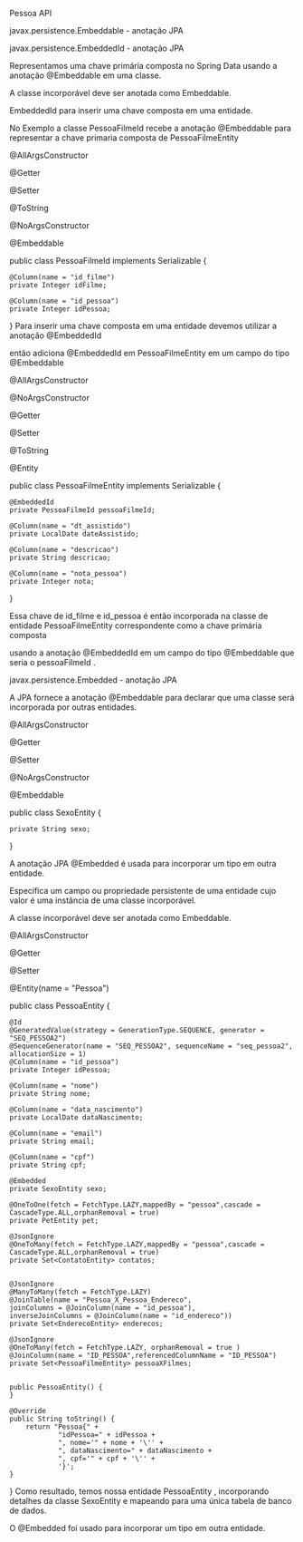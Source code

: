 Pessoa API

javax.persistence.Embeddable - anotação JPA

javax.persistence.EmbeddedId - anotação JPA

Representamos uma chave primária composta no Spring Data usando a anotação @Embeddable em uma classe.

A classe incorporável deve ser anotada como Embeddable.

EmbeddedId para inserir uma chave composta em uma entidade.

No Exemplo a classe PessoaFilmeId recebe a anotação @Embeddable para representar a chave primaria composta de PessoaFilmeEntity

@AllArgsConstructor

@Getter

@Setter

@ToString

@NoArgsConstructor

@Embeddable

public class PessoaFilmeId implements Serializable {

    @Column(name = "id_filme")
    private Integer idFilme;

    @Column(name = "id_pessoa")
    private Integer idPessoa;

}
Para inserir  uma chave composta em uma entidade devemos utilizar a anotação @EmbeddedId

então adiciona @EmbeddedId em PessoaFilmeEntity em um campo do tipo @Embeddable

@AllArgsConstructor

@NoArgsConstructor

@Getter

@Setter

@ToString

@Entity

public class PessoaFilmeEntity implements Serializable {

    @EmbeddedId
    private PessoaFilmeId pessoaFilmeId;

    @Column(name = "dt_assistido")
    private LocalDate dateAssistido;

    @Column(name = "descricao")
    private String descricao;

    @Column(name = "nota_pessoa")
    private Integer nota;

}

Essa chave de id_filme e id_pessoa é então incorporada na classe de entidade PessoaFilmeEntity correspondente  como a chave primária composta 

usando a anotação @EmbeddedId em um campo do tipo @Embeddable que seria o pessoaFilmeId .


javax.persistence.Embedded - anotação JPA

A JPA fornece a anotação @Embeddable  para declarar que uma classe será incorporada por outras entidades.



@AllArgsConstructor

@Getter

@Setter

@NoArgsConstructor

@Embeddable

public class SexoEntity {

    private String sexo;

}

A anotação JPA @Embedded é usada para incorporar um tipo em outra entidade.

Especifica um campo ou propriedade persistente de uma entidade cujo valor é uma instância de uma classe incorporável.

A classe incorporável deve ser anotada como Embeddable.


@AllArgsConstructor

@Getter

@Setter

@Entity(name = "Pessoa")

public class PessoaEntity {

    @Id
    @GeneratedValue(strategy = GenerationType.SEQUENCE, generator = "SEQ_PESSOA2")
    @SequenceGenerator(name = "SEQ_PESSOA2", sequenceName = "seq_pessoa2", allocationSize = 1)
    @Column(name = "id_pessoa")
    private Integer idPessoa;

    @Column(name = "nome")
    private String nome;

    @Column(name = "data_nascimento")
    private LocalDate dataNascimento;

    @Column(name = "email")
    private String email;

    @Column(name = "cpf")
    private String cpf;

    @Embedded
    private SexoEntity sexo;

    @OneToOne(fetch = FetchType.LAZY,mappedBy = "pessoa",cascade = CascadeType.ALL,orphanRemoval = true)
    private PetEntity pet;

    @JsonIgnore
    @OneToMany(fetch = FetchType.LAZY,mappedBy = "pessoa",cascade = CascadeType.ALL,orphanRemoval = true)
    private Set<ContatoEntity> contatos;


    @JsonIgnore
    @ManyToMany(fetch = FetchType.LAZY)
    @JoinTable(name = "Pessoa_X_Pessoa_Endereco",
    joinColumns = @JoinColumn(name = "id_pessoa"),
    inverseJoinColumns = @JoinColumn(name = "id_endereco"))
    private Set<EnderecoEntity> enderecos;

    @JsonIgnore
    @OneToMany(fetch = FetchType.LAZY, orphanRemoval = true )
    @JoinColumn(name = "ID_PESSOA",referencedColumnName = "ID_PESSOA")
    private Set<PessoaFilmeEntity> pessoaXFilmes;


    public PessoaEntity() {
    }

    @Override
    public String toString() {
        return "Pessoa{" +
                "idPessoa=" + idPessoa +
                ", nome='" + nome + '\'' +
                ", dataNascimento=" + dataNascimento +
                ", cpf='" + cpf + '\'' +
                '}';
    }
}
Como resultado, temos nossa entidade PessoaEntity , incorporando detalhes da classe SexoEntity e mapeando para uma única tabela de banco de dados.

O @Embedded foi usado para incorporar um tipo em outra entidade.